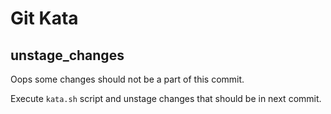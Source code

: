 # Git Kata

## unstage_changes

Oops some changes should not be a part of this commit.

Execute `kata.sh` script and unstage changes that should be in next commit.
